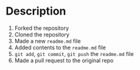 # Description

1. Forked the repository
2. Cloned the repository
3. Made a new `readme.md` file
4. Added contents to the `readme.md` file
5. `git add`, `git commit`, `git push` the `readme.md` file
6. Made a pull request to the original repo
